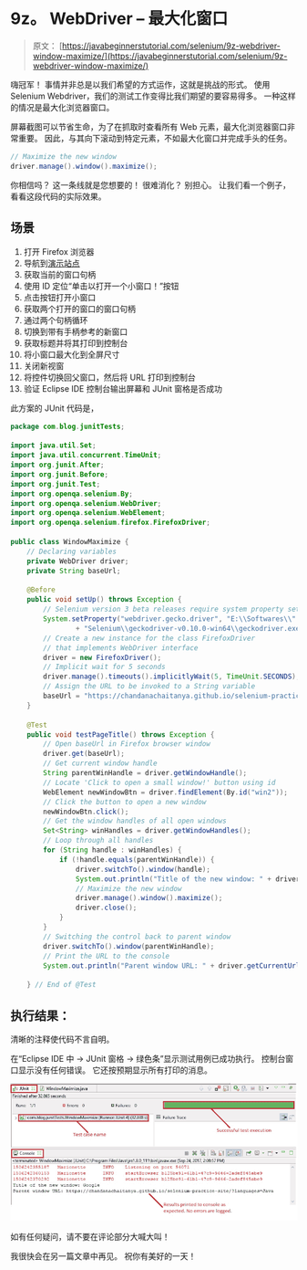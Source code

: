 # 9z。 WebDriver – 最大化窗口

> 原文： [https://javabeginnerstutorial.com/selenium/9z-webdriver-window-maximize/](https://javabeginnerstutorial.com/selenium/9z-webdriver-window-maximize/)

嗨冠军！ 事情并非总是以我们希望的方式运作，这就是挑战的形式。 使用 Selenium Webdriver，我们的测试工作变得比我们期望的要容易得多。 一种这样的情况是最大化浏览器窗口。

屏幕截图可以节省生命，为了在抓取时查看所有 Web 元素，最大化浏览器窗口非常重要。 因此，与其向下滚动到特定元素，不如最大化窗口并完成手头的任务。

```java
// Maximize the new window
driver.manage().window().maximize();
```

你相信吗？ 这一条线就是您想要的！ 很难消化？ 别担心。 让我们看一个例子，看看这段代码的实际效果。

## 场景

1.  打开 Firefox 浏览器
2.  导航到[演示站点](https://chandanachaitanya.github.io/selenium-practice-site/)
3.  获取当前的窗口句柄
4.  使用 ID 定位“单击以打开一个小窗口！”按钮
5.  点击按钮打开小窗口
6.  获取两个打开的窗口的窗口句柄
7.  通过两个句柄循环
8.  切换到带有手柄参考的新窗口
9.  获取标题并将其打印到控制台
10.  将小窗口最大化到全屏尺寸
11.  关闭新视窗
12.  将控件切换回父窗口，然后将 URL 打印到控制台
13.  验证 Eclipse IDE 控制台输出屏幕和 JUnit 窗格是否成功

此方案的 JUnit 代码是，

```java
package com.blog.junitTests;

import java.util.Set;
import java.util.concurrent.TimeUnit;
import org.junit.After;
import org.junit.Before;
import org.junit.Test;
import org.openqa.selenium.By;
import org.openqa.selenium.WebDriver;
import org.openqa.selenium.WebElement;
import org.openqa.selenium.firefox.FirefoxDriver;

public class WindowMaximize {
    // Declaring variables
    private WebDriver driver;
    private String baseUrl;

    @Before
    public void setUp() throws Exception {
        // Selenium version 3 beta releases require system property set up
        System.setProperty("webdriver.gecko.driver", "E:\\Softwares\\"
                + "Selenium\\geckodriver-v0.10.0-win64\\geckodriver.exe");
        // Create a new instance for the class FirefoxDriver
        // that implements WebDriver interface
        driver = new FirefoxDriver();
        // Implicit wait for 5 seconds
        driver.manage().timeouts().implicitlyWait(5, TimeUnit.SECONDS);
        // Assign the URL to be invoked to a String variable
        baseUrl = "https://chandanachaitanya.github.io/selenium-practice-site/";
    }

    @Test
    public void testPageTitle() throws Exception {
        // Open baseUrl in Firefox browser window
        driver.get(baseUrl);        
        // Get current window handle
        String parentWinHandle = driver.getWindowHandle();
        // Locate 'Click to open a small window!' button using id
        WebElement newWindowBtn = driver.findElement(By.id("win2"));
        // Click the button to open a new window
        newWindowBtn.click();
        // Get the window handles of all open windows
        Set<String> winHandles = driver.getWindowHandles();
        // Loop through all handles
        for (String handle : winHandles) {
            if (!handle.equals(parentWinHandle)) {
                driver.switchTo().window(handle);
                System.out.println("Title of the new window: " + driver.getTitle());
                // Maximize the new window
                driver.manage().window().maximize();
                driver.close();
            }
        }
        // Switching the control back to parent window
        driver.switchTo().window(parentWinHandle);
        // Print the URL to the console
        System.out.println("Parent window URL: " + driver.getCurrentUrl());

    } // End of @Test
```

## 执行结果：

清晰的注释使代码不言自明。

在“Eclipse IDE 中 -> JUnit 窗格 -> 绿色条”显示测试用例已成功执行。 控制台窗口显示没有任何错误。 它还按预期显示所有打印的消息。

![](img/8747d9f868b65e6dad7be604914dd691.png)

如有任何疑问，请不要在评论部分大喊大叫！

我很快会在另一篇文章中再见。 祝你有美好的一天！
